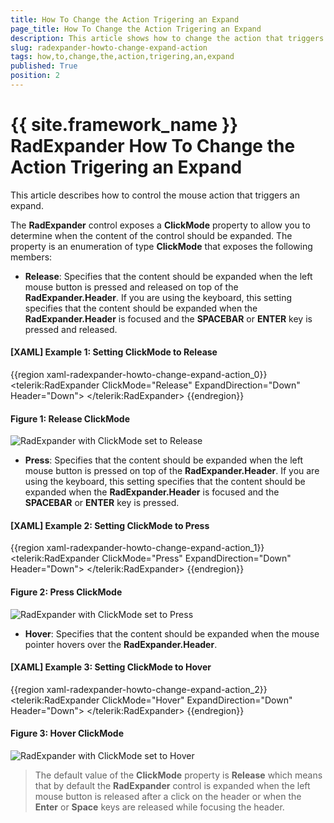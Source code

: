 ```yaml
---
title: How To Change the Action Trigering an Expand
page_title: How To Change the Action Trigering an Expand
description: This article shows how to change the action that triggers an expand.
slug: radexpander-howto-change-expand-action
tags: how,to,change,the,action,trigering,an,expand
published: True
position: 2
---
```


# {{ site.framework_name }} RadExpander How To Change the Action Trigering an Expand

This article describes how to control the mouse action that triggers an expand.

The __RadExpander__ control exposes a __ClickMode__ property to allow you to determine when the content of the control should be expanded. The property is an enumeration of type __ClickMode__ that exposes the following members:	  

* __Release__: Specifies that the content should be expanded when the left mouse button is pressed and released on top of the __RadExpander.Header__. If you are using the keyboard, this setting specifies that the content should be expanded when the __RadExpander.Header__ is focused and the __SPACEBAR__ or __ENTER__ key is pressed and released.

#### __[XAML] Example 1: Setting ClickMode to Release__
{{region xaml-radexpander-howto-change-expand-action_0}}
	<StackPanel>
        <TextBox Text="Focused" />
        <telerik:RadExpander ClickMode="Release"
                         ExpandDirection="Down" 
                         Header="Down">
            <StackPanel Orientation="Horizontal">
                <Ellipse Width="99"  
                     Height="99" 
                     Margin="5" 
                     Fill="Green" />
            </StackPanel>
        </telerik:RadExpander>
    </StackPanel>
{{endregion}}

#### __Figure 1: Release ClickMode__
![RadExpander with ClickMode set to Release](images/radExpander_ClickModeRelease.gif)

* __Press__: Specifies that the content should be expanded when the left mouse button is pressed on top of the __RadExpander.Header__. If you are using the keyboard, this setting specifies that the content should be expanded when the __RadExpander.Header__ is focused and the __SPACEBAR__ or __ENTER__ key is pressed.

#### __[XAML] Example 2: Setting ClickMode to Press__
{{region xaml-radexpander-howto-change-expand-action_1}}
	<StackPanel>
        <TextBox Text="Focused" />
        <telerik:RadExpander ClickMode="Press"
                         ExpandDirection="Down" 
                         Header="Down">
            <StackPanel Orientation="Horizontal">
                <Ellipse Width="99"  
                     Height="99" 
                     Margin="5" 
                     Fill="Green" />
            </StackPanel>
        </telerik:RadExpander>
    </StackPanel>
{{endregion}}

#### __Figure 2: Press ClickMode__
![RadExpander with ClickMode set to Press](images/radExpander_ClickModePress.gif)

* __Hover__: Specifies that the content should be expanded when the mouse pointer hovers over the __RadExpander.Header__. 

#### __[XAML] Example 3: Setting ClickMode to Hover__
{{region xaml-radexpander-howto-change-expand-action_2}}
	<StackPanel>
        <TextBox Text="Focused" />
        <telerik:RadExpander ClickMode="Hover"
                         ExpandDirection="Down" 
                         Header="Down">
            <StackPanel Orientation="Horizontal">
                <Ellipse Width="99"  
                     Height="99" 
                     Margin="5" 
                     Fill="Green" />
            </StackPanel>
        </telerik:RadExpander>
    </StackPanel>
{{endregion}}

#### __Figure 3: Hover ClickMode__
![RadExpander with ClickMode set to Hover](images/radExpander_ClickModeHover.gif)

> The default value of the __ClickMode__ property is __Release__ which means that by  default the __RadExpander__ control is expanded when the left mouse button is released after a click on the header or when  the __Enter__ or __Space__ keys are released while focusing the header.
